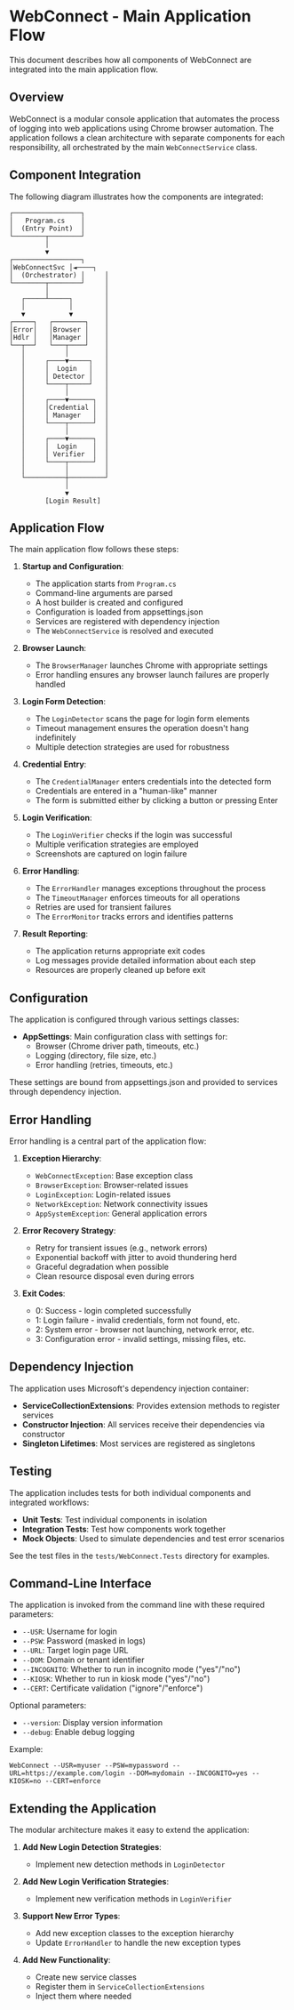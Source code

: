 # WebConnect - Main Application Flow

This document describes how all components of WebConnect are integrated into the main application flow.

## Overview

WebConnect is a modular console application that automates the process of logging into web applications using Chrome browser automation. The application follows a clean architecture with separate components for each responsibility, all orchestrated by the main `WebConnectService` class.

## Component Integration

The following diagram illustrates how the components are integrated:

```
┌─────────────────┐
│   Program.cs    │
│  (Entry Point)  │
└────────┬────────┘
         │
         ▼
┌─────────────────┐
│WebConnectSvc │◄────┐
│  (Orchestrator) │     │
└────────┬────────┘     │
         │              │
   ┌─────┴─────┐        │
   │           │        │
   ▼           ▼        │
┌─────┐   ┌────────┐    │
│Error│   │Browser │    │
│Hdlr │   │Manager │    │
└──┬──┘   └───┬────┘    │
   │          │         │
   │     ┌────▼─────┐   │
   │     │  Login   │   │
   │     │ Detector │   │
   │     └────┬─────┘   │
   │          │         │
   │     ┌────▼──────┐  │
   │     │Credential │  │
   │     │ Manager   │  │
   │     └────┬──────┘  │
   │          │         │
   │     ┌────▼──────┐  │
   │     │  Login    │  │
   │     │ Verifier  │  │
   │     └────┬──────┘  │
   │          │         │
   └──────────┼─────────┘
              │
              ▼
         [Login Result]
```

## Application Flow

The main application flow follows these steps:

1. **Startup and Configuration**:
   - The application starts from `Program.cs`
   - Command-line arguments are parsed
   - A host builder is created and configured
   - Configuration is loaded from appsettings.json
   - Services are registered with dependency injection
   - The `WebConnectService` is resolved and executed

2. **Browser Launch**:
   - The `BrowserManager` launches Chrome with appropriate settings
   - Error handling ensures any browser launch failures are properly handled

3. **Login Form Detection**:
   - The `LoginDetector` scans the page for login form elements
   - Timeout management ensures the operation doesn't hang indefinitely
   - Multiple detection strategies are used for robustness

4. **Credential Entry**:
   - The `CredentialManager` enters credentials into the detected form
   - Credentials are entered in a "human-like" manner
   - The form is submitted either by clicking a button or pressing Enter

5. **Login Verification**:
   - The `LoginVerifier` checks if the login was successful
   - Multiple verification strategies are employed
   - Screenshots are captured on login failure

6. **Error Handling**:
   - The `ErrorHandler` manages exceptions throughout the process
   - The `TimeoutManager` enforces timeouts for all operations
   - Retries are used for transient failures
   - The `ErrorMonitor` tracks errors and identifies patterns

7. **Result Reporting**:
   - The application returns appropriate exit codes
   - Log messages provide detailed information about each step
   - Resources are properly cleaned up before exit

## Configuration

The application is configured through various settings classes:

- **AppSettings**: Main configuration class with settings for:
  - Browser (Chrome driver path, timeouts, etc.)
  - Logging (directory, file size, etc.)
  - Error handling (retries, timeouts, etc.)

These settings are bound from appsettings.json and provided to services through dependency injection.

## Error Handling

Error handling is a central part of the application flow:

1. **Exception Hierarchy**:
   - `WebConnectException`: Base exception class
   - `BrowserException`: Browser-related issues
   - `LoginException`: Login-related issues
   - `NetworkException`: Network connectivity issues
   - `AppSystemException`: General application errors

2. **Error Recovery Strategy**:
   - Retry for transient issues (e.g., network errors)
   - Exponential backoff with jitter to avoid thundering herd
   - Graceful degradation when possible
   - Clean resource disposal even during errors

3. **Exit Codes**:
   - 0: Success - login completed successfully
   - 1: Login failure - invalid credentials, form not found, etc.
   - 2: System error - browser not launching, network error, etc.
   - 3: Configuration error - invalid settings, missing files, etc.

## Dependency Injection

The application uses Microsoft's dependency injection container:

- **ServiceCollectionExtensions**: Provides extension methods to register services
- **Constructor Injection**: All services receive their dependencies via constructor
- **Singleton Lifetimes**: Most services are registered as singletons

## Testing

The application includes tests for both individual components and integrated workflows:

- **Unit Tests**: Test individual components in isolation
- **Integration Tests**: Test how components work together
- **Mock Objects**: Used to simulate dependencies and test error scenarios

See the test files in the `tests/WebConnect.Tests` directory for examples.

## Command-Line Interface

The application is invoked from the command line with these required parameters:

- `--USR`: Username for login
- `--PSW`: Password (masked in logs)
- `--URL`: Target login page URL
- `--DOM`: Domain or tenant identifier
- `--INCOGNITO`: Whether to run in incognito mode ("yes"/"no")
- `--KIOSK`: Whether to run in kiosk mode ("yes"/"no")
- `--CERT`: Certificate validation ("ignore"/"enforce")

Optional parameters:
- `--version`: Display version information
- `--debug`: Enable debug logging

Example:
```
WebConnect --USR=myuser --PSW=mypassword --URL=https://example.com/login --DOM=mydomain --INCOGNITO=yes --KIOSK=no --CERT=enforce
```

## Extending the Application

The modular architecture makes it easy to extend the application:

1. **Add New Login Detection Strategies**:
   - Implement new detection methods in `LoginDetector`
   
2. **Add New Login Verification Strategies**:
   - Implement new verification methods in `LoginVerifier`
   
3. **Support New Error Types**:
   - Add new exception classes to the exception hierarchy
   - Update `ErrorHandler` to handle the new exception types

4. **Add New Functionality**:
   - Create new service classes
   - Register them in `ServiceCollectionExtensions`
   - Inject them where needed 